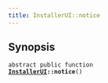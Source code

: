 ```yaml
---
title: InstallerUI::notice
---
```


## Synopsis

<code>abstract public function <b><a href="InstallerUI">InstallerUI</a>::notice</b>()</code>

